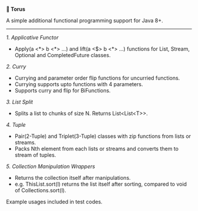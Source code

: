 **🍩 Torus**

A simple additional functional programming support for Java 8+.

----

_1. Applicative Functor_
  - Apply(a <\*> b <\*> ...) and lift(a <$> b <\*> ...) functions for List, Stream, Optional and CompletedFuture classes.
  
_2. Curry_
  - Currying and parameter order flip functions for uncurried functions.
  - Currying supports upto functions with 4 parameters.
  - Supports curry and flip for BiFunctions.
  
_3. List Split_
  - Splits a list to chunks of size N. Returns List<List<T\>>.
  
_4. Tuple_
  - Pair(2-Tuple) and Triplet(3-Tuple) classes with zip functions from lists or streams.
  - Packs Nth element from each lists or streams and converts them to stream of tuples.
  
_5. Collection Manipulation Wrappers_
  - Returns the collection itself after manipulations.
  - e.g. ThisList.sort(l) returns the list itself after sorting, compared to void of Collections.sort(l).

Example usages included in test codes.
